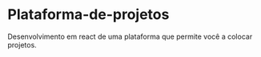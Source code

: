 # Plataforma-de-projetos
Desenvolvimento em react de uma plataforma que permite você a colocar projetos.
